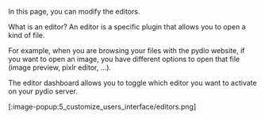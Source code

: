 In this page, you can modify the editors.

What is an editor?
An editor is a specific plugin that allows you to open a kind of file.

For example, when you are browsing your files with the pydio website, if you want to open an image, you have different options to open that file (image preview, pixlr editor, ...).

The editor dashboard allows you to toggle which editor you want to activate on your pydio server.

[:image-popup:5_customize_users_interface/editors.png]
